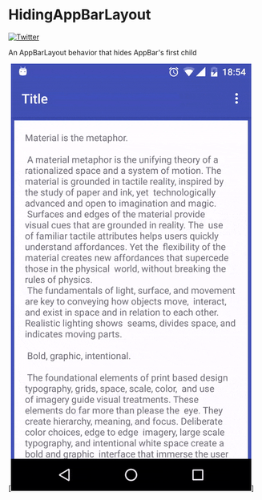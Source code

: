 # HidingAppBarLayout

[![Twitter](https://img.shields.io/badge/twitter-SFCD-orange.svg)](https://twitter.com/sfcdteam?style=flat)

An AppBarLayout behavior that hides AppBar's first child

[![Animation](preview.gif)]
